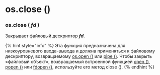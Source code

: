 # os.close \(\)

### os.close \( _fd_ \)

Закрывает файловый дескриптор _**fd**_.

{% hint style="info" %}
Эта функция предназначена для низкоуровневого ввода-вывода и должна применяться к файловому дескриптору, возвращаемому [os.open \(\)](os.open.md) или [pipe \(\)](os.pipe.md). Чтобы закрыть «файловый объект», возвращаемый встроенной функцией [open \(\)](../../../vstroennye-funkcii/open.md), [popen \(\)](../upravlenie-processami/os.popen.md) или [fdopen \(\)](../sozdanie-failovogo-obekta/os.fdopen.md), используйте его метод close \(\).
{% endhint %}

